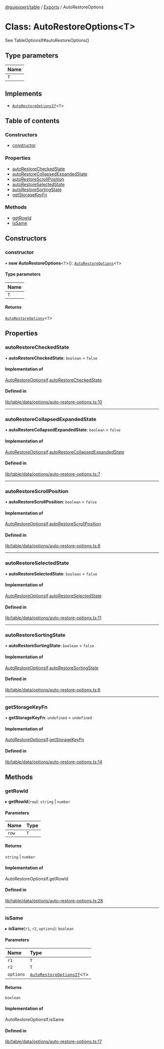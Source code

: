 [@guiexpert/table](../README.md) / [Exports](../modules.md) / AutoRestoreOptions

# Class: AutoRestoreOptions\<T\>

See TableOptionsIf#autoRestoreOptions()

## Type parameters

| Name |
| :------ |
| `T` |

## Implements

- [`AutoRestoreOptionsIf`](../interfaces/AutoRestoreOptionsIf.md)\<`T`\>

## Table of contents

### Constructors

- [constructor](AutoRestoreOptions.md#constructor)

### Properties

- [autoRestoreCheckedState](AutoRestoreOptions.md#autorestorecheckedstate)
- [autoRestoreCollapsedExpandedState](AutoRestoreOptions.md#autorestorecollapsedexpandedstate)
- [autoRestoreScrollPosition](AutoRestoreOptions.md#autorestorescrollposition)
- [autoRestoreSelectedState](AutoRestoreOptions.md#autorestoreselectedstate)
- [autoRestoreSortingState](AutoRestoreOptions.md#autorestoresortingstate)
- [getStorageKeyFn](AutoRestoreOptions.md#getstoragekeyfn)

### Methods

- [getRowId](AutoRestoreOptions.md#getrowid)
- [isSame](AutoRestoreOptions.md#issame)

## Constructors

### constructor

• **new AutoRestoreOptions**\<`T`\>(): [`AutoRestoreOptions`](AutoRestoreOptions.md)\<`T`\>

#### Type parameters

| Name |
| :------ |
| `T` |

#### Returns

[`AutoRestoreOptions`](AutoRestoreOptions.md)\<`T`\>

## Properties

### autoRestoreCheckedState

• **autoRestoreCheckedState**: `boolean` = `false`

#### Implementation of

[AutoRestoreOptionsIf](../interfaces/AutoRestoreOptionsIf.md).[autoRestoreCheckedState](../interfaces/AutoRestoreOptionsIf.md#autorestorecheckedstate)

#### Defined in

[lib/table/data/options/auto-restore-options.ts:10](https://github.com/guiexperttable/ge-table/blob/65066c0/libs/table/src/lib/table/data/options/auto-restore-options.ts#L10)

___

### autoRestoreCollapsedExpandedState

• **autoRestoreCollapsedExpandedState**: `boolean` = `false`

#### Implementation of

[AutoRestoreOptionsIf](../interfaces/AutoRestoreOptionsIf.md).[autoRestoreCollapsedExpandedState](../interfaces/AutoRestoreOptionsIf.md#autorestorecollapsedexpandedstate)

#### Defined in

[lib/table/data/options/auto-restore-options.ts:7](https://github.com/guiexperttable/ge-table/blob/65066c0/libs/table/src/lib/table/data/options/auto-restore-options.ts#L7)

___

### autoRestoreScrollPosition

• **autoRestoreScrollPosition**: `boolean` = `false`

#### Implementation of

[AutoRestoreOptionsIf](../interfaces/AutoRestoreOptionsIf.md).[autoRestoreScrollPosition](../interfaces/AutoRestoreOptionsIf.md#autorestorescrollposition)

#### Defined in

[lib/table/data/options/auto-restore-options.ts:8](https://github.com/guiexperttable/ge-table/blob/65066c0/libs/table/src/lib/table/data/options/auto-restore-options.ts#L8)

___

### autoRestoreSelectedState

• **autoRestoreSelectedState**: `boolean` = `false`

#### Implementation of

[AutoRestoreOptionsIf](../interfaces/AutoRestoreOptionsIf.md).[autoRestoreSelectedState](../interfaces/AutoRestoreOptionsIf.md#autorestoreselectedstate)

#### Defined in

[lib/table/data/options/auto-restore-options.ts:11](https://github.com/guiexperttable/ge-table/blob/65066c0/libs/table/src/lib/table/data/options/auto-restore-options.ts#L11)

___

### autoRestoreSortingState

• **autoRestoreSortingState**: `boolean` = `false`

#### Implementation of

[AutoRestoreOptionsIf](../interfaces/AutoRestoreOptionsIf.md).[autoRestoreSortingState](../interfaces/AutoRestoreOptionsIf.md#autorestoresortingstate)

#### Defined in

[lib/table/data/options/auto-restore-options.ts:6](https://github.com/guiexperttable/ge-table/blob/65066c0/libs/table/src/lib/table/data/options/auto-restore-options.ts#L6)

___

### getStorageKeyFn

• **getStorageKeyFn**: `undefined` = `undefined`

#### Implementation of

[AutoRestoreOptionsIf](../interfaces/AutoRestoreOptionsIf.md).[getStorageKeyFn](../interfaces/AutoRestoreOptionsIf.md#getstoragekeyfn)

#### Defined in

[lib/table/data/options/auto-restore-options.ts:14](https://github.com/guiexperttable/ge-table/blob/65066c0/libs/table/src/lib/table/data/options/auto-restore-options.ts#L14)

## Methods

### getRowId

▸ **getRowId**(`row`): `string` \| `number`

#### Parameters

| Name | Type |
| :------ | :------ |
| `row` | `T` |

#### Returns

`string` \| `number`

#### Implementation of

AutoRestoreOptionsIf.getRowId

#### Defined in

[lib/table/data/options/auto-restore-options.ts:28](https://github.com/guiexperttable/ge-table/blob/65066c0/libs/table/src/lib/table/data/options/auto-restore-options.ts#L28)

___

### isSame

▸ **isSame**(`r1`, `r2`, `options`): `boolean`

#### Parameters

| Name | Type |
| :------ | :------ |
| `r1` | `T` |
| `r2` | `T` |
| `options` | [`AutoRestoreOptionsIf`](../interfaces/AutoRestoreOptionsIf.md)\<`T`\> |

#### Returns

`boolean`

#### Implementation of

AutoRestoreOptionsIf.isSame

#### Defined in

[lib/table/data/options/auto-restore-options.ts:17](https://github.com/guiexperttable/ge-table/blob/65066c0/libs/table/src/lib/table/data/options/auto-restore-options.ts#L17)
